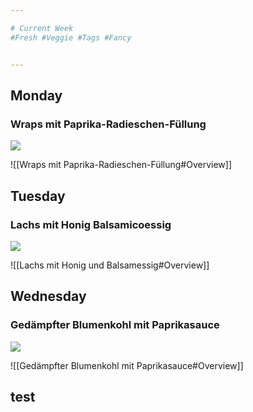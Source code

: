 ```yaml
--- 

# Current Week
#Fresh #Veggie #Tags #Fancy


---
```

## Monday
### Wraps mit Paprika-Radieschen-Füllung
![](https://images.eatsmarter.de/sites/default/files/styles/576x432/public/wraps-mit-paprika-radieschen-fuellung-105265.jpg)

![[Wraps mit Paprika-Radieschen-Füllung#Overview]]

## Tuesday
### Lachs mit Honig Balsamicoessig
![](https://images.eatsmarter.de/sites/default/files/styles/576x432/public/lachs-mit-honig-und-balsamessig-34977.jpg)

![[Lachs mit Honig und Balsamessig#Overview]]


## Wednesday
### Gedämpfter Blumenkohl mit Paprikasauce
![](https://images.eatsmarter.de/sites/default/files/styles/576x432/public/gedaempfter-blumenkohl-6857.jpg)

![[Gedämpfter Blumenkohl mit Paprikasauce#Overview]]



## test
